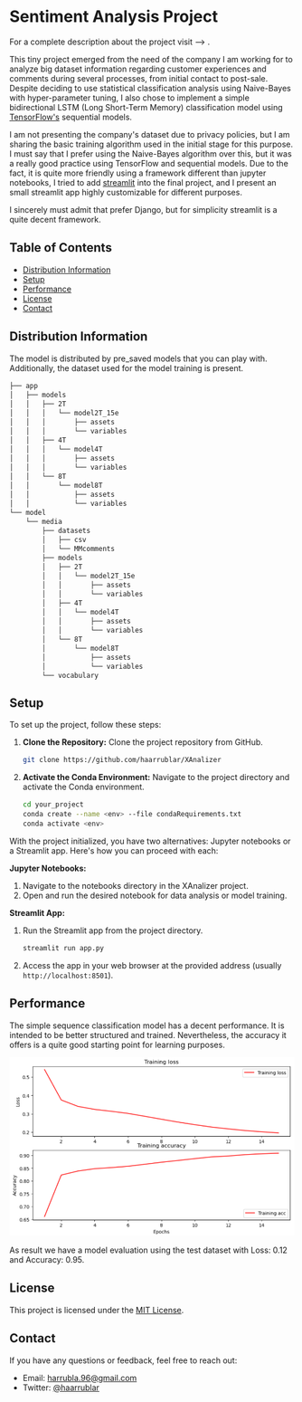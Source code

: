 # Sentiment Analysis Project

For a complete description about the project visit --> []().

This tiny project emerged from the need of the company I am working for to analyze big dataset information regarding customer experiences and comments during several processes, from initial contact to post-sale. Despite deciding to use statistical classification analysis using Naive-Bayes with hyper-parameter tuning, I also chose to implement a simple bidirectional LSTM (Long Short-Term Memory) classification model using [TensorFlow's](https://www.tensorflow.org/) sequential models.

I am not presenting the company's dataset due to privacy policies, but I am sharing the basic training algorithm used in the initial stage for this purpose. I must say that I prefer using the Naive-Bayes algorithm over this, but it was a really good practice using TensorFlow and sequential models. Due to the fact, it is quite more friendly using a framework different than jupyter notebooks, I tried to add [streamlit](https://docs.streamlit.io/) into the final project, and I present an small streamlit app highly customizable for different purposes.

I sincerely must admit that prefer Django, but for simplicity streamlit is a quite decent framework.


## Table of Contents
- [Distribution Information](#distribution-information)
- [Setup](#setup)
- [Performance](#performance)
- [License](#license)
- [Contact](#contact)



## Distribution Information

The model is distributed by pre_saved models that you can play with. Additionally, the dataset used for the model training is present.

```
├── app
│   ├── models
│   │   ├── 2T
│   │   │   └── model2T_15e
│   │   │       ├── assets
│   │   │       └── variables
│   │   ├── 4T
│   │   │   └── model4T
│   │   │       ├── assets
│   │   │       └── variables
│   │   └── 8T
│   │       └── model8T
│   │           ├── assets
│   │           └── variables
└── model
    └── media
        ├── datasets
        │   ├── csv
        │   └── MMcomments
        ├── models
        │   ├── 2T
        │   │   └── model2T_15e
        │   │       ├── assets
        │   │       └── variables
        │   ├── 4T
        │   │   └── model4T
        │   │       ├── assets
        │   │       └── variables
        │   └── 8T
        │       └── model8T
        │           ├── assets
        │           └── variables
        └── vocabulary
```

## Setup

To set up the project, follow these steps:

1. **Clone the Repository:** Clone the project repository from GitHub.
   ```sh
   git clone https://github.com/haarrublar/XAnalizer
   ```

2. **Activate the Conda Environment:** Navigate to the project directory and activate the Conda environment.

   ```sh
   cd your_project
   conda create --name <env> --file condaRequirements.txt
   conda activate <env>
   ```

With the project initialized, you have two alternatives: Jupyter notebooks or a Streamlit app. Here's how you can proceed with each:

**Jupyter Notebooks:**
1. Navigate to the notebooks directory in the XAnalizer project.
3. Open and run the desired notebook for data analysis or model training.

**Streamlit App:**
1. Run the Streamlit app from the project directory.
   ```sh
   streamlit run app.py
   ```
3. Access the app in your web browser at the provided address (usually `http://localhost:8501`).



## Performance

The simple sequence classification model has a decent performance. It is intended to be better structured and trained. Nevertheless, the accuracy it offers is a quite good starting point for learning purposes.


![performance](model/media/images/model_loss_accuracy.png)


As result we have a model evaluation using the test dataset with Loss: 0.12 and Accuracy: 0.95.

## License

This project is licensed under the [MIT License](LICENSE).

## Contact

If you have any questions or feedback, feel free to reach out:

- Email: [harrubla.96@gmail.com](mailto:harrubla.96@gmail.com)
- Twitter: [@haarrublar](https://x.com/haarrublar)

